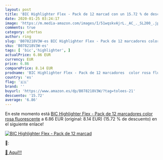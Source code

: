 ```yaml
---
layout: post
title: 'BIC Highlighter Flex - Pack de 12 marcad con un 15.72 % de descuento'
date: 2020-01-25 03:24:17
image: 'https://m.media-amazon.com/images/I/51wqskvAjrL._AC_._SL200_.jpg'
comments: true
category: ofertas
author: ring
slug: 'B078218V3W-es BIC Highlighter Flex - Pack de 12 marcadores color rosa...'
sku: 'B078218V3W-es'
tags: [ 'bic','highlighter', ]
actualPrice: 6.86 EUR
currency: EUR
price: 6.86
comparePrice: 8.14 EUR
prodname: 'BIC Highlighter Flex - Pack de 12 marcadores  color rosa fluorescente'
country: 'es'
flag: '🇪🇸'
brand: ''
buyurl: 'https://www.amazon.es/dp/B078218V3W/?tag=tolees-21'
descuento: '15.72'
average: '6.86'
---
```


En este momento está [BIC Highlighter Flex - Pack de 12 marcadores  color rosa fluorescente](https://www.amazon.es/dp/B078218V3W/?tag=tolees-21) a 6.86 EUR (original: 8.14 EUR) (15.72 %  de descuento) en el siguiente enlace!

[![BIC Highlighter Flex - Pack de 12 marcad](https://m.media-amazon.com/images/I/51wqskvAjrL._AC_._SL200_.jpg)](https://www.amazon.es/dp/B078218V3W/?tag=tolees-21)

🔎:


[🛒 Aquí!!!](https://www.amazon.es/dp/B078218V3W/?tag=tolees-21)

